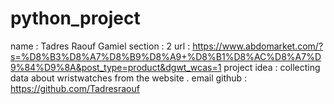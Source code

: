 # python_project
name : Tadres Raouf Gamiel
section : 2
url : https://www.abdomarket.com/?s=%D8%B3%D8%A7%D8%B9%D8%A9+%D8%B1%D8%AC%D8%A7%D9%84%D9%8A&post_type=product&dgwt_wcas=1
project idea : collecting data about wristwatches from the website .
email github : https://github.com/Tadresraouf
